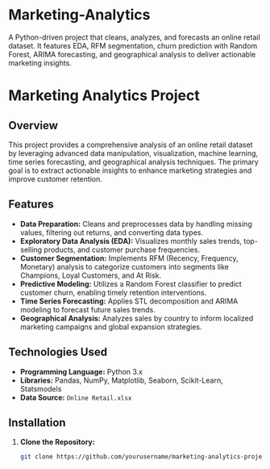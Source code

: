 # Marketing-Analytics
A Python-driven project that cleans, analyzes, and forecasts an online retail dataset. It features EDA, RFM segmentation, churn prediction with Random Forest, ARIMA forecasting, and geographical analysis to deliver actionable marketing insights.

# Marketing Analytics Project

## Overview
This project provides a comprehensive analysis of an online retail dataset by leveraging advanced data manipulation, visualization, machine learning, time series forecasting, and geographical analysis techniques. The primary goal is to extract actionable insights to enhance marketing strategies and improve customer retention.

## Features
- **Data Preparation:** Cleans and preprocesses data by handling missing values, filtering out returns, and converting data types.
- **Exploratory Data Analysis (EDA):** Visualizes monthly sales trends, top-selling products, and customer purchase frequencies.
- **Customer Segmentation:** Implements RFM (Recency, Frequency, Monetary) analysis to categorize customers into segments like Champions, Loyal Customers, and At Risk.
- **Predictive Modeling:** Utilizes a Random Forest classifier to predict customer churn, enabling timely retention interventions.
- **Time Series Forecasting:** Applies STL decomposition and ARIMA modeling to forecast future sales trends.
- **Geographical Analysis:** Analyzes sales by country to inform localized marketing campaigns and global expansion strategies.

## Technologies Used
- **Programming Language:** Python 3.x
- **Libraries:** Pandas, NumPy, Matplotlib, Seaborn, Scikit-Learn, Statsmodels
- **Data Source:** `Online Retail.xlsx`

## Installation

1. **Clone the Repository:**
   ```bash
   git clone https://github.com/yourusername/marketing-analytics-project.git
